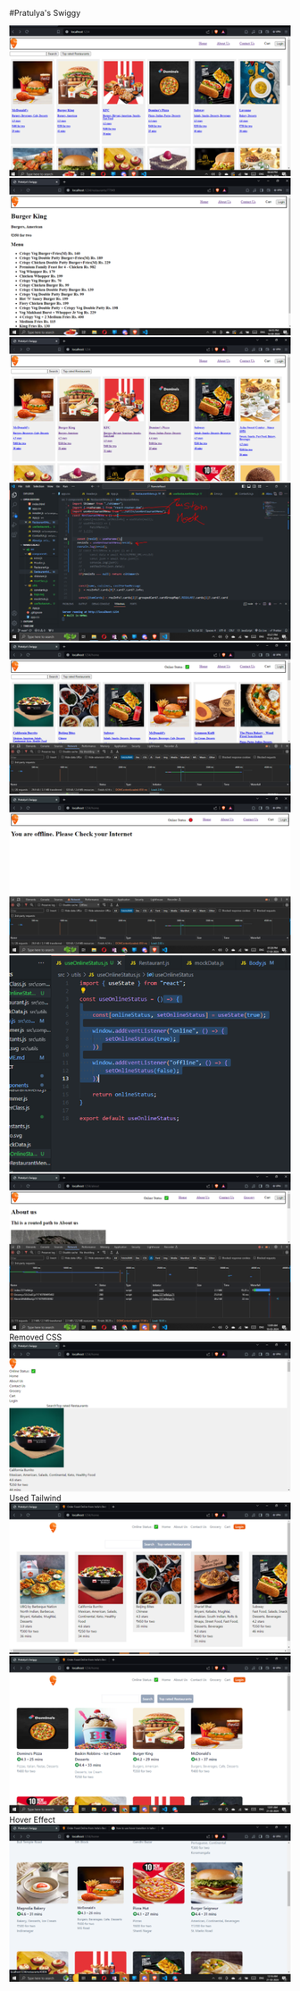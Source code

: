 #Pratulya's Swiggy

![alt text](image.png)
![alt text](image-1.png)
![alt text](image-2.png)
![alt text](image-3.png)
![alt text](image-4.png)
![alt text](image-5.png)
![alt text](image-6.png)
![alt text](image-8.png)
Removed CSS
![alt text](image-9.png)
Used Tailwind
![alt text](image-10.png)
![alt text](image-11.png)
Hover Effect
![alt text](image-13.png)
